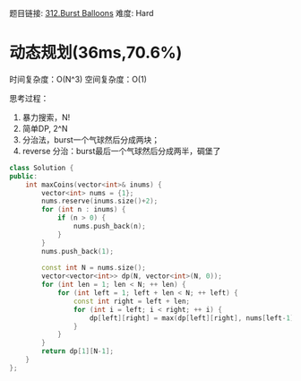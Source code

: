 题目链接: [312.Burst Balloons][1]
难度: Hard

# 动态规划(36ms,70.6%)
时间复杂度：O(N^3)
空间复杂度：O(1)

思考过程：
1. 暴力搜索，N!
2. 简单DP, 2^N
3. 分治法，burst一个气球然后分成两块；
4. reverse 分治：burst最后一个气球然后分成两半，碉堡了


```cpp
class Solution {
public:
    int maxCoins(vector<int>& inums) {
        vector<int> nums = {1};
        nums.reserve(inums.size()+2);
        for (int n : inums) {
            if (n > 0) {
                nums.push_back(n);
            }
        }
        nums.push_back(1);
        
        const int N = nums.size();
        vector<vector<int>> dp(N, vector<int>(N, 0));
        for (int len = 1; len < N; ++ len) {
            for (int left = 1; left + len < N; ++ left) {
                const int right = left + len;
                for (int i = left; i < right; ++ i) {
                    dp[left][right] = max(dp[left][right], nums[left-1]*nums[i]*nums[right] + dp[left][i]+dp[i+1][right]);
                }
            }
        }
        return dp[1][N-1];
    }
};
```

[1]: https://leetcode.com/problems/burst-balloons/